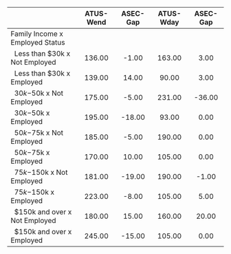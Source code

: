 
|                      |    ATUS-Wend |     ASEC-Gap |    ATUS-Wday |     ASEC-Gap |
| -------------------- | :----------: | :----------: | :----------: | :----------: |
| Family Income x Employed Status |              |              |              |              |
| &nbsp;&nbsp;Less than $30k x Not Employed |       136.00 |        -1.00 |       163.00 |         3.00 |
| &nbsp;&nbsp;Less than $30k x Employed |       139.00 |        14.00 |        90.00 |         3.00 |
| &nbsp;&nbsp;$30k-$50k x Not Employed |       175.00 |        -5.00 |       231.00 |       -36.00 |
| &nbsp;&nbsp;$30k-$50k x Employed |       195.00 |       -18.00 |        93.00 |         0.00 |
| &nbsp;&nbsp;$50k-$75k x Not Employed |       185.00 |        -5.00 |       190.00 |         0.00 |
| &nbsp;&nbsp;$50k-$75k x Employed |       170.00 |        10.00 |       105.00 |         0.00 |
| &nbsp;&nbsp;$75k-$150k x Not Employed |       181.00 |       -19.00 |       190.00 |        -1.00 |
| &nbsp;&nbsp;$75k-$150k x Employed |       223.00 |        -8.00 |       105.00 |         5.00 |
| &nbsp;&nbsp;$150k and over x Not Employed |       180.00 |        15.00 |       160.00 |        20.00 |
| &nbsp;&nbsp;$150k and over x Employed |       245.00 |       -15.00 |       105.00 |         0.00 |

